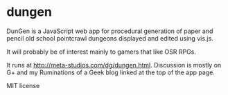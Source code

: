 # dungen
DunGen is a JavaScript web app for procedural generation of paper and pencil old school pointcrawl dungeons displayed and edited using vis.js.

It will probably be of interest mainly to gamers that like OSR RPGs. 

It runs at http://meta-studios.com/dg/dungen.html. Discussion is mostly on G+ and my Ruminations of a Geek blog linked at the top of the app page.

MIT license



